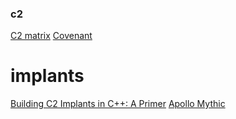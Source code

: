 ### c2
[C2 matrix](https://www.thec2matrix.com/matrix)
[Covenant](https://posts.specterops.io/covenant-v0-5-eee0507b85ba)

# implants
[Building C2 Implants in C++: A Primer](https://shogunlab.gitbook.io/building-c2-implants-in-cpp-a-primer/)
[Apollo Mythic](https://github.com/MythicAgents/Apollo)
